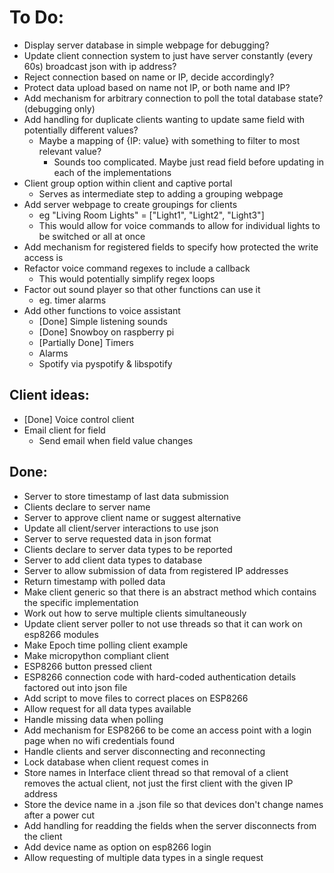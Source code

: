 # To Do:
- Display server database in simple webpage for debugging?
- Update client connection system to just have server constantly (every 60s) broadcast json with ip address?
- Reject connection based on name or IP, decide accordingly?
- Protect data upload based on name not IP, or both name and IP?
- Add mechanism for arbitrary connection to poll the total database state? (debugging only)
- Add handling for duplicate clients wanting to update same field with potentially different values?
  - Maybe a mapping of {IP: value} with something to filter to most relevant value?
    - Sounds too complicated. Maybe just read field before updating in each of the implementations
- Client group option within client and captive portal
  - Serves as intermediate step to adding a grouping webpage
- Add server webpage to create groupings for clients
  - eg "Living Room Lights" = ["Light1", "Light2", "Light3"]
  - This would allow for voice commands to allow for individual lights to be switched or all at once
- Add mechanism for registered fields to specify how protected the write access is
- Refactor voice command regexes to include a callback
  - This would potentially simplify regex loops
- Factor out sound player so that other functions can use it
  - eg. timer alarms
- Add other functions to voice assistant
  - [Done] Simple listening sounds
  - [Done] Snowboy on raspberry pi
  - [Partially Done] Timers
  - Alarms
  - Spotify via pyspotify & libspotify
  
## Client ideas:
- [Done] Voice control client
- Email client for field
  - Send email when field value changes

## Done:
- Server to store timestamp of last data submission
- Clients declare to server name
- Server to approve client name or suggest alternative
- Update all client/server interactions to use json
- Server to serve requested data in json format
- Clients declare to server data types to be reported
- Server to add client data types to database
- Server to allow submission of data from registered IP addresses
- Return timestamp with polled data
- Make client generic so that there is an abstract method which contains the specific implementation
- Work out how to serve multiple clients simultaneously
- Update client server poller to not use threads so that it can work on esp8266 modules
- Make Epoch time polling client example
- Make micropython compliant client
- ESP8266 button pressed client
- ESP8266 connection code with hard-coded authentication details factored out into json file
- Add script to move files to correct places on ESP8266
- Allow request for all data types available
- Handle missing data when polling
- Add mechanism for ESP8266 to be come an access point with a login page when no wifi credentials found
- Handle clients and server disconnecting and reconnecting
- Lock database when client request comes in
- Store names in Interface client thread so that removal of a client removes the actual client, not just the first client with the given IP address
- Store the device name in a .json file so that devices don't change names after a power cut
- Add handling for readding the fields when the server disconnects from the client
- Add device name as option on esp8266 login
- Allow requesting of multiple data types in a single request